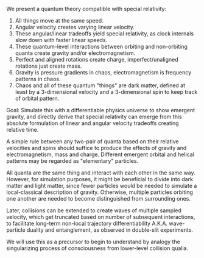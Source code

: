 We present a quantum theory compatible with special relativity:

1. All things move at the same speed.
2. Angular velocity creates varying linear velocity.
3. These angular/linear tradeoffs yield special relativity, as clock internals slow down with faster linear speeds.
4. These quantum-level interactions between orbiting and non-orbiting quanta create gravity and/or electromagnetism.
5. Perfect and aligned rotations create charge, imperfect/unaligned rotations just create mass.
6. Gravity is pressure gradients in chaos, electromagnetism is frequency patterns in chaos.
7. Chaos and all of these quantum "things" are dark matter, defined at least by a 3-dimensional velocity and a 3-dimensional spin to keep track of orbital pattern.

Goal: Simulate this with a differentiable physics universe to show emergent gravity, and directly derive that special relativity can emerge from this absolute formulation of linear and angular velocity tradeoffs creating relative time.

A simple rule between any two-pair of quanta based on their relative velocities and spins should suffice to produce the effects of gravity and electromagnetism, mass and charge. Different emergent orbital and helical patterns may be regarded as "elementary" particles.

All quanta are the same thing and interact with each other in the same way. However, for simulation purposes, it might be beneficial to divide into dark matter and light matter, since fewer particles would be needed to simulate a local-classical description of gravity. Otherwise, multiple particles orbiting one another are needed to become distinguished from surrounding ones.

Later, collisions can be extended to create waves of multiple sampled velocity, which get truncated based on number of subsequent interactions, to facilitate long-term non-local trajectory differentiability A.K.A. wave-particle duality and entanglement, as observed in double-slit experiments.

We will use this as a precursor to begin to understand by analogy the singularizing process of consciousness from lower-level collision qualia.
